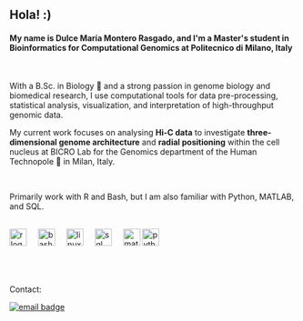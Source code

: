 ## Hola! :)

<h4 align="left">My name is Dulce María Montero Rasgado, and I'm a Master's student in Bioinformatics for Computational Genomics at Politecnico di Milano, Italy </h4>

<br>

With a B.Sc. in Biology :seedling: and a strong passion in genome biology and biomedical research, I use computational tools for data pre-processing, statistical analysis, visualization, and interpretation of high-throughput genomic data.


My current work focuses on analysing **Hi-C data** to investigate **three-dimensional genome architecture** and **radial positioning** within the cell nucleus at BICRO Lab for the Genomics department of the Human Technopole :dna: in Milan, Italy.

<br>

Primarily work with R and Bash, but I am also familiar with Python, MATLAB, and SQL. 


<br>

<div align="left">
  <img src="https://cdn.jsdelivr.net/gh/devicons/devicon/icons/r/r-original.svg" height="30" alt="r logo" />
  <img width="12" />
  <img src="https://cdn.jsdelivr.net/gh/devicons/devicon/icons/bash/bash-original.svg" height="30" alt="bash logo" />
  <img width="12" />
  <img src="https://cdn.jsdelivr.net/gh/devicons/devicon/icons/linux/linux-original.svg" height="30" alt="linux logo" />
  <img width="12" />
  <img src="https://cdn.jsdelivr.net/gh/devicons/devicon/icons/mysql/mysql-original.svg" height="30" alt="sql logo" />
  <img width="12" />
  <img src="https://cdn.jsdelivr.net/gh/devicons/devicon/icons/matlab/matlab-original.svg" height="30" alt="matlab logo" />
  <img src="https://cdn.jsdelivr.net/gh/devicons/devicon/icons/python/python-original.svg" height="30" alt="python logo" />
  <img width="12" />
</div>

<br>

<br>

<br>

Contact:

<a href="mailto:dulcemaria.mora19@gmail.com">
  <img src="https://img.shields.io/badge/gmail-dulcemaria.mora19@gmail.com-D14836?style=for-the-badge&logo=gmail&logoColor=white" alt="email badge" />
</a>

